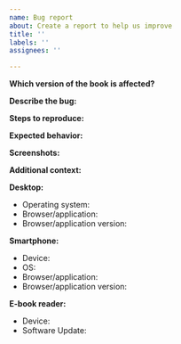 ```yaml
---
name: Bug report
about: Create a report to help us improve
title: ''
labels: ''
assignees: ''

---
```


<!-- Before filing a bug please check the following: -->
<!-- * There's no existing/similar bug report. -->
<!-- * This bug report is about a single actionable bug. -->
<!-- * This bug is about the Pro Git book, version 2, Chinese language. -->
<!-- * This bug is about the book as found on the [website](https://www.git-scm.com/book/zh/v2) or the pdf. -->
<!-- * If you found a issue in the pdf/epub/mobi files, you've checked if the problem is also present in the Pro Git book on the [website](https://www.git-scm.com/book/zh/v2). -->
<!-- * This bug is about Chinese translation. You can find a table of translation projects here: [progit2/TRANSLATING.md](https://github.com/progit/progit2/blob/master/TRANSLATING.md) -->
<!-- * This bug is **not** about the git-scm.com site, if so please file a bug here: [git-scm.com/issues/new](https://github.com/git/git-scm.com/issues/new) -->
<!-- * This bug is **not** about git the program itself, if so please file a bug here: [git-scm.com/community](https://git-scm.com/community) -->
<!-- * This bug is **not** about Git for Windows, if so please file a bug here: [git-for-windows/git](https://github.com/git-for-windows/git). -->

**Which version of the book is affected?**
<!-- It's important for us to know if the problem is in the source or in the tooling for the pdf/epub/mobi files. -->
<!-- Therefore, please write whether the problem is with the files, the online book, or both. -->

**Describe the bug:**
<!-- A clear and concise description of what the bug is. -->

**Steps to reproduce:**
<!-- Please write the steps needed to reproduce the bug here. -->
<!-- 1. Go to '...' -->
<!-- 2. Click on '....' -->
<!-- 3. Scroll down to '....' -->
<!-- 4. See error -->

**Expected behavior:**
<!-- A clear and concise description of what you expected to happen. -->

**Screenshots:**
<!-- If applicable, add screenshots to help explain your problem. -->

**Additional context:**
<!-- Add any other context about the problem here. -->
<!-- You can also put references to similar bugs here. -->

**Desktop:**
<!-- If you've used a desktop/laptop to access the content, please fill in this form. -->
<!-- Example: Windows 10 Home Edition, Firefox, version 66.0.2 -->
- Operating system:
- Browser/application:
- Browser/application version:

**Smartphone:**
<!-- If you've used a smartphone to access the content, please fill in this form. -->
<!-- Example: iPhone 6, iOS 12.2, Safari, version 22 -->
- Device:
- OS:
- Browser/application:
- Browser/application version:

**E-book reader:**
<!-- If you've used a e-book reader to access the content, please fill in this form. -->
<!-- Example: Amazon Kindle Paperwhite 10th generation, software update 5.11.1 -->
- Device:
- Software Update:
